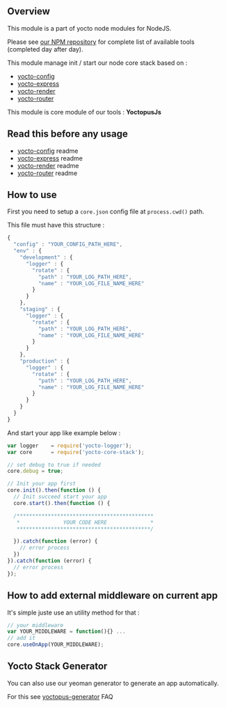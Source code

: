 ## Overview

This module is a part of yocto node modules for NodeJS.

Please see [our NPM repository](https://www.npmjs.com/~yocto) for complete list of available tools (completed day after day).

This module manage init / start our node core stack based on :

- [yocto-config](https://www.npmjs.com/package/yocto-config)
- [yocto-express](https://www.npmjs.com/package/yocto-express)
- [yocto-render](https://www.npmjs.com/package/yocto-render)
- [yocto-router](https://www.npmjs.com/package/yocto-router)

This module is core module of our tools : **YoctopusJs**

## Read this before any usage

- [yocto-config](https://www.npmjs.com/package/yocto-config) readme
- [yocto-express](https://www.npmjs.com/package/yocto-express) readme 
- [yocto-render](https://www.npmjs.com/package/yocto-render) readme 
- [yocto-router](https://www.npmjs.com/package/yocto-router) readme 

## How to use

First you need to setup a `core.json` config file at `process.cwd()` path.

This file must have this structure : 

```javascript
{
  "config" : "YOUR_CONFIG_PATH_HERE",
  "env" : {
    "development" : {
      "logger" : {
        "rotate" : {
          "path" : "YOUR_LOG_PATH_HERE",
          "name" : "YOUR_LOG_FILE_NAME_HERE"
        }
      }
    },
    "staging" : {
      "logger" : {
        "rotate" : {
          "path" : "YOUR_LOG_PATH_HERE",
          "name" : "YOUR_LOG_FILE_NAME_HERE"
        }
      }
    }, 
    "production" : {
      "logger" : {
        "rotate" : {
          "path" : "YOUR_LOG_PATH_HERE",
          "name" : "YOUR_LOG_FILE_NAME_HERE"
        }
      }
    }
  }
}
```

And start your app like example below : 

```javascript
var logger    = require('yocto-logger');
var core      = require('yocto-core-stack');

// set debug to true if needed
core.debug = true;

// Init your app first
core.init().then(function () {
  // Init succeed start your app
  core.start().then(function () {

  /********************************************
   *              YOUR CODE HERE              *
   *******************************************/

  }).catch(function (error) {
    // error process
  })
}).catch(function (error) {
  // error process
});
```

## How to add external middleware on current app

It's simple juste use an utility method for that : 

```javascript
// your middleware
var YOUR_MIDDLEWARE = function(){} ...
// add it
core.useOnApp(YOUR_MIDDLEWARE);
```

## Yocto Stack Generator

You can also use our yeoman generator to generate an app automatically.

For this see [yoctopus-generator](https://www.npmjs.com/package/generator-yoctopus) FAQ 



